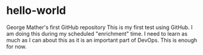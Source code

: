# hello-world
George Mather's first GitHub repository
This is my first test using GitHub. I am doing this during my scheduled "enrichment" time. I need to learn as much as I can about this as it is an important part of DevOps.
This is enough for now.
